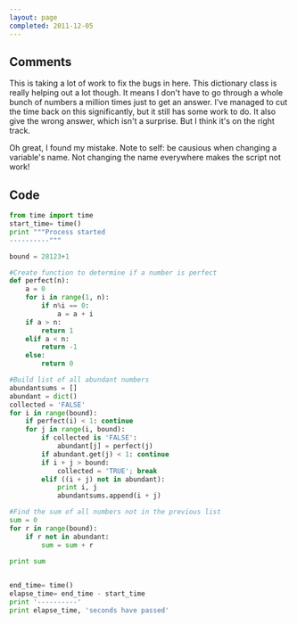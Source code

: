 ```yaml
---
layout: page
completed: 2011-12-05
---
```


## Comments

This is taking a lot of work to fix the bugs in here. This dictionary class is
really helping out a lot though. It means I don't have to go through a whole
bunch of numbers a million times just to get an answer. I've managed to cut the
time back on this significantly, but it still has some work to do. It also give
the wrong answer, which isn't a surprise. But I think it's on the right track.

Oh great, I found my mistake. Note to self: be causious when changing a
variable's name. Not changing the name everywhere makes the script not work!

## Code

```python
from time import time
start_time= time()
print """Process started
----------"""

bound = 28123+1

#Create function to determine if a number is perfect
def perfect(n):
	a = 0
	for i in range(1, n):
		if n%i == 0:
			a = a + i
	if a > n:
		return 1
	elif a < n:
		return -1
	else:
		return 0

#Build list of all abundant numbers
abundantsums = []
abundant = dict()
collected = 'FALSE'
for i in range(bound):
	if perfect(i) < 1: continue
	for j in range(i, bound):
		if collected is 'FALSE':
			abundant[j] = perfect(j)
		if abundant.get(j) < 1: continue
		if i + j > bound:
			collected = 'TRUE'; break
		elif ((i + j) not in abundant):
			print i, j
			abundantsums.append(i + j)

#Find the sum of all numbers not in the previous list
sum = 0
for r in range(bound):
	if r not in abundant:
		sum = sum + r
		
print sum


end_time= time()
elapse_time= end_time - start_time
print '----------'
print elapse_time, 'seconds have passed'
```
